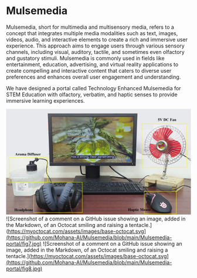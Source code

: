 # Mulsemedia
Mulsemedia, short for multimedia and multisensory media, refers to a concept that integrates multiple media modalities such as text, images, videos, audio, and interactive elements to create a rich and immersive user experience. This approach aims to engage users through various sensory channels, including visual, auditory, tactile, and sometimes even olfactory and gustatory stimuli. Mulsemedia is commonly used in fields like entertainment, education, advertising, and virtual reality applications to create compelling and interactive content that caters to diverse user preferences and enhances overall user engagement and understanding.

We have designed a portal called Technology Enhanced Mulsemedia for STEM Education with olfactory, verbatim, and haptic senses to provide immersive learning experiences.

![Screenshot of a comment on a GitHub issue showing an image, added in the Markdown, of an Octocat smiling and raising a tentacle.](https://github.com/Mohana-AI/Mulsemedia/blob/main/Mulsemedia-portal/fig1.jpg)
![Screenshot of a comment on a GitHub issue showing an image, added in the Markdown, of an Octocat smiling and raising a tentacle.](https://myoctocat.com/assets/images/base-octocat.svg](https://github.com/Mohana-AI/Mulsemedia/blob/main/Mulsemedia-portal/fig7.jpg)
![Screenshot of a comment on a GitHub issue showing an image, added in the Markdown, of an Octocat smiling and raising a tentacle.](https://myoctocat.com/assets/images/base-octocat.svg](https://github.com/Mohana-AI/Mulsemedia/blob/main/Mulsemedia-portal/fig8.jpg)
